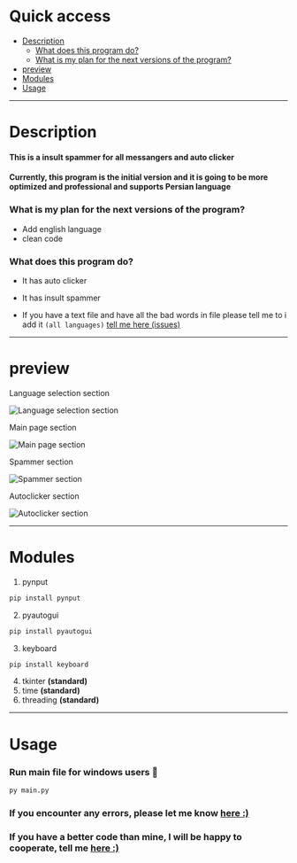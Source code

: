 # Quick access

- <a href="#Description">Description</a>
    - <a href="#WhatDoesProgram">What does this program do?</a>
    - <a href="#myPlan">What is my plan for the next versions of the program?</a>
- <a href="#preview">preview</a>
- <a href="#Modules">Modules</a>
- <a href="#Usage">Usage</a>


---

<h1 id='Description'>Description</h1>

#### This is a insult spammer for all messangers and auto clicker 

#### Currently, this program is the initial version and it is going to be more __optimized__ and __professional__ and __supports Persian language__

<h3 id='myPlan'>What is my plan for the next versions of the program?</h3>

- Add english language
- clean code


<h3 id='WhatDoesProgram'>What does this program do?</h3>

- It has auto clicker

- It has insult spammer

- If you have a text file and have all the bad words in file please tell me to i add it ``(all languages)`` <a href="https://github.com/Saman148/Strange-App/issues">tell me here (issues)</a>


---

<h1 id='preview'>preview</h1>


Language selection section </br>


![Language selection section](https://github.com/user-attachments/assets/4ac0a3c3-4b8e-4c86-a863-430f438a04db)

Main page section </br>

![Main page section](https://github.com/user-attachments/assets/d1e746ba-c208-450c-b442-3b426e0e4d14)


Spammer section </br>

![Spammer section](https://github.com/user-attachments/assets/7a058c5a-3a12-4bac-8fcc-43934fc406c7)

Autoclicker section </br>

![Autoclicker section](https://github.com/user-attachments/assets/bb6d766a-8750-4c9a-895b-0b3fb4d79c2d)

---

<h1 id='Modules'>Modules</h1>

1. pynput 

```bash
pip install pynput
```
2. pyautogui  
```bash
pip install pyautogui
```          
3. keyboard
```bash
pip install keyboard
```

4. tkinter **(standard)**
5. time **(standard)**
6. threading **(standard)**


---

<h1 id='Usage'>Usage</h1>

### Run main file for windows users 🙂
```bash
py main.py
```
### If you encounter any errors, please let me know <a href="https://github.com/Saman148/Strange-App/issues">here :)</a>

### If you have a better code than mine, I will be happy to cooperate, tell me <a href="https://github.com/Saman148/Strange-App/pulls">here :)</a>
